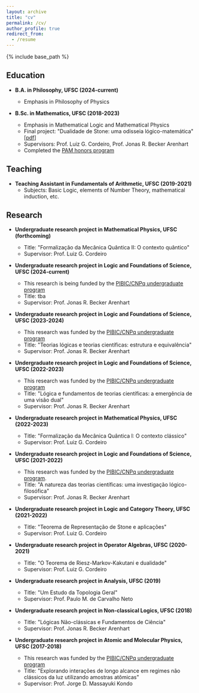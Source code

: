 ```yaml
---
layout: archive
title: "cv"
permalink: /cv/
author_profile: true
redirect_from:
  - /resume
---
```


{% include base_path %}

## Education

* **B.A. in Philosophy, UFSC (2024-current)**
  * Emphasis in Philosophy of Physics

* **B.Sc. in Mathematics, UFSC (2018-2023)**
  * Emphasis in Mathematical Logic and Mathematical Physics
  * Final project: "Dualidade de Stone: uma odisseia lógico-matemática" [[pdf](https://repositorio.ufsc.br/bitstream/handle/123456789/255148/tcc_julio%20candido%20veloso%20barczyszyn.pdf?sequence=1&isAllowed=y)]
  * Supervisors: Prof. Luiz G. Cordeiro, Prof. Jonas R. Becker Arenhart
  * Completed the [PAM honors program](http://pam.mtm.ufsc.br/)

## Teaching

* **Teaching Assistant in Fundamentals of Arithmetic, UFSC (2019-2021)**
  * Subjects: Basic Logic, elements of Number Theory, mathematical induction, etc. 

## Research

* **Undergraduate research project in Mathematical Physics, UFSC (forthcoming)**
  * Title: "Formalização da Mecânica Quântica II: O contexto quântico"
  * Supervisor: Prof. Luiz G. Cordeiro

* **Undergraduate research project in Logic and Foundations of Science, UFSC (2024-current)**
  * This research is being funded by the [PIBIC/CNPq undergraduate program](http://pibic.propesq.ufsc.br/)
  * Title: tba
  * Supervisor: Prof. Jonas R. Becker Arenhart

* **Undergraduate research project in Logic and Foundations of Science, UFSC (2023-2024)**
  * This research was funded by the [PIBIC/CNPq undergraduate program](http://pibic.propesq.ufsc.br/)
  * Title: "Teorias lógicas e teorias científicas: estrutura e equivalência"
  * Supervisor: Prof. Jonas R. Becker Arenhart

* **Undergraduate research project in Logic and Foundations of Science, UFSC (2022-2023)**
  * This research was funded by the [PIBIC/CNPq undergraduate program](http://pibic.propesq.ufsc.br/)
  * Title: "Lógica e fundamentos de teorias científicas: a emergência de uma visão dual"
  * Supervisor: Prof. Jonas R. Becker Arenhart

* **Undergraduate research project in Mathematical Physics, UFSC (2022-2023)**
  * Title: "Formalização da Mecânica Quântica I: O contexto clássico"
  * Supervisor: Prof. Luiz G. Cordeiro

* **Undergraduate research project in Logic and Foundations of Science, UFSC (2021-2022)**
  * This research was funded by the [PIBIC/CNPq undergraduate program](http://pibic.propesq.ufsc.br/).
  * Title: "A natureza das teorias científicas: uma investigação lógico-filosófica"
  * Supervisor: Prof. Jonas R. Becker Arenhart

* **Undergraduate research project in Logic and Category Theory, UFSC (2021-2022)**
  * Title: "Teorema de Representação de Stone e aplicações"
  * Supervisor: Prof. Luiz G. Cordeiro

* **Undergraduate research project in Operator Algebras, UFSC (2020-2021)** 
  * Title: "O Teorema de Riesz-Markov-Kakutani e dualidade"
  * Supervisor: Prof. Luiz G. Cordeiro

* **Undergraduate research project in Analysis, UFSC (2019)** 
  * Title: "Um Estudo da Topologia Geral"
  * Supervisor: Prof. Paulo M. de Carvalho Neto

* **Undergraduate research project in Non-classical Logics, UFSC (2018)** 
  * Title: "Lógicas Não-clássicas e Fundamentos de Ciência"
  * Supervisor: Prof. Jonas R. Becker Arenhart
 
* **Undergraduate research project in Atomic and Molecular Physics, UFSC (2017-2018)**
  * This research was funded by the [PIBIC/CNPq undergraduate program](http://pibic.propesq.ufsc.br/)
  * Title: "Explorando interações de longo alcance em regimes não clássicos da luz utilizando amostras atômicas"
  * Supervisor: Prof. Jorge D. Massayuki Kondo
